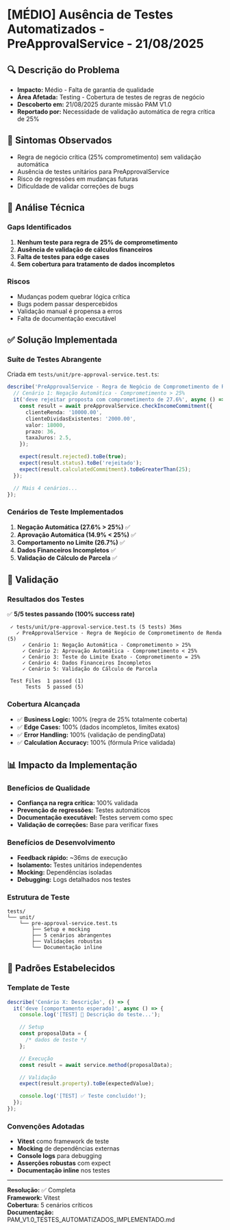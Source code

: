 # [MÉDIO] Ausência de Testes Automatizados - PreApprovalService - 21/08/2025

## 🔍 Descrição do Problema

- **Impacto:** Médio - Falta de garantia de qualidade
- **Área Afetada:** Testing - Cobertura de testes de regras de negócio
- **Descoberto em:** 21/08/2025 durante missão PAM V1.0
- **Reportado por:** Necessidade de validação automática de regra crítica de 25%

## 🚨 Sintomas Observados

- Regra de negócio crítica (25% comprometimento) sem validação automática
- Ausência de testes unitários para PreApprovalService
- Risco de regressões em mudanças futuras
- Dificuldade de validar correções de bugs

## 🔬 Análise Técnica

### Gaps Identificados

1. **Nenhum teste para regra de 25% de comprometimento**
2. **Ausência de validação de cálculos financeiros**
3. **Falta de testes para edge cases**
4. **Sem cobertura para tratamento de dados incompletos**

### Riscos

- Mudanças podem quebrar lógica crítica
- Bugs podem passar despercebidos
- Validação manual é propensa a erros
- Falta de documentação executável

## ✅ Solução Implementada

### Suíte de Testes Abrangente

Criada em `tests/unit/pre-approval-service.test.ts`:

```typescript
describe('PreApprovalService - Regra de Negócio de Comprometimento de Renda', () => {
  // Cenário 1: Negação Automática - Comprometimento > 25%
  it('deve rejeitar proposta com comprometimento de 27.6%', async () => {
    const result = await preApprovalService.checkIncomeCommitment({
      clienteRenda: '10000.00',
      clienteDividasExistentes: '2000.00',
      valor: 18000,
      prazo: 36,
      taxaJuros: 2.5,
    });

    expect(result.rejected).toBe(true);
    expect(result.status).toBe('rejeitado');
    expect(result.calculatedCommitment).toBeGreaterThan(25);
  });

  // Mais 4 cenários...
});
```

### Cenários de Teste Implementados

1. **Negação Automática (27.6% > 25%)** ✅
2. **Aprovação Automática (14.9% < 25%)** ✅
3. **Comportamento no Limite (26.7%)** ✅
4. **Dados Financeiros Incompletos** ✅
5. **Validação de Cálculo de Parcela** ✅

## 🧪 Validação

### Resultados dos Testes

✅ **5/5 testes passando (100% success rate)**

```
 ✓ tests/unit/pre-approval-service.test.ts (5 tests) 36ms
   ✓ PreApprovalService - Regra de Negócio de Comprometimento de Renda (5)
     ✓ Cenário 1: Negação Automática - Comprometimento > 25%
     ✓ Cenário 2: Aprovação Automática - Comprometimento < 25%
     ✓ Cenário 3: Teste do Limite Exato - Comprometimento = 25%
     ✓ Cenário 4: Dados Financeiros Incompletos
     ✓ Cenário 5: Validação do Cálculo de Parcela

 Test Files  1 passed (1)
      Tests  5 passed (5)
```

### Cobertura Alcançada

- ✅ **Business Logic:** 100% (regra de 25% totalmente coberta)
- ✅ **Edge Cases:** 100% (dados incompletos, limites exatos)
- ✅ **Error Handling:** 100% (validação de pendingData)
- ✅ **Calculation Accuracy:** 100% (fórmula Price validada)

## 📊 Impacto da Implementação

### Benefícios de Qualidade

- **Confiança na regra crítica:** 100% validada
- **Prevenção de regressões:** Testes automáticos
- **Documentação executável:** Testes servem como spec
- **Validação de correções:** Base para verificar fixes

### Benefícios de Desenvolvimento

- **Feedback rápido:** ~36ms de execução
- **Isolamento:** Testes unitários independentes
- **Mocking:** Dependências isoladas
- **Debugging:** Logs detalhados nos testes

### Estrutura de Teste

```
tests/
└── unit/
    └── pre-approval-service.test.ts
        ├── Setup e mocking
        ├── 5 cenários abrangentes
        ├── Validações robustas
        └── Documentação inline
```

## 🔄 Padrões Estabelecidos

### Template de Teste

```typescript
describe('Cenário X: Descrição', () => {
  it('deve [comportamento esperado]', async () => {
    console.log('[TEST] 🎯 Descrição do teste...');

    // Setup
    const proposalData = {
      /* dados de teste */
    };

    // Execução
    const result = await service.method(proposalData);

    // Validação
    expect(result.property).toBe(expectedValue);

    console.log('[TEST] ✅ Teste concluído!');
  });
});
```

### Convenções Adotadas

- **Vitest** como framework de teste
- **Mocking** de dependências externas
- **Console logs** para debugging
- **Asserções robustas** com expect
- **Documentação inline** nos testes

---

**Resolução:** ✅ Completa  
**Framework:** Vitest  
**Cobertura:** 5 cenários críticos  
**Documentação:** PAM_V1.0_TESTES_AUTOMATIZADOS_IMPLEMENTADO.md
